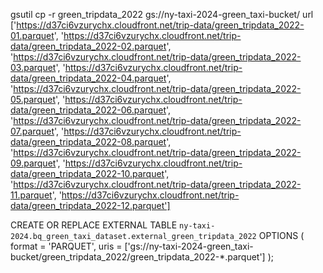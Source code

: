 gsutil cp -r green_tripdata_2022 gs://ny-taxi-2024-green_taxi-bucket/
url
['https://d37ci6vzurychx.cloudfront.net/trip-data/green_tripdata_2022-01.parquet', 'https://d37ci6vzurychx.cloudfront.net/trip-data/green_tripdata_2022-02.parquet', 'https://d37ci6vzurychx.cloudfront.net/trip-data/green_tripdata_2022-03.parquet', 'https://d37ci6vzurychx.cloudfront.net/trip-data/green_tripdata_2022-04.parquet', 'https://d37ci6vzurychx.cloudfront.net/trip-data/green_tripdata_2022-05.parquet', 'https://d37ci6vzurychx.cloudfront.net/trip-data/green_tripdata_2022-06.parquet', 'https://d37ci6vzurychx.cloudfront.net/trip-data/green_tripdata_2022-07.parquet', 'https://d37ci6vzurychx.cloudfront.net/trip-data/green_tripdata_2022-08.parquet', 'https://d37ci6vzurychx.cloudfront.net/trip-data/green_tripdata_2022-09.parquet', 'https://d37ci6vzurychx.cloudfront.net/trip-data/green_tripdata_2022-10.parquet', 'https://d37ci6vzurychx.cloudfront.net/trip-data/green_tripdata_2022-11.parquet', 'https://d37ci6vzurychx.cloudfront.net/trip-data/green_tripdata_2022-12.parquet']

CREATE OR REPLACE EXTERNAL TABLE `ny-taxi-2024.bq_green_taxi_dataset.external_green_tripdata_2022`
OPTIONS (
  format = 'PARQUET',
  uris = ['gs://ny-taxi-2024-green_taxi-bucket/green_tripdata_2022/green_tripdata_2022-*.parquet']
);